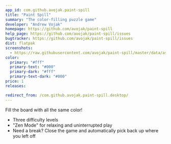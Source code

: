 ```yaml
---
app_id: com.github.avojak.paint-spill
title: "Paint Spill"
summary: "The color-filling puzzle game"
developer: "Andrew Vojak"
homepage: https://github.com/avojak/paint-spill
help_page: https://github.com/avojak/paint-spill/issues
bugtracker: https://github.com/avojak/paint-spill/issues
dist: flatpak
screenshots:
  - https://raw.githubusercontent.com/avojak/paint-spill/master/data/assets/screenshots/paint-spill-screenshot-01.png
color:
  primary: "#fff"
  primary-text: "#000"
  primary-dark: "#fff"
  primary-text-dark: "#000"
price: 1
releases:

redirect_from: /com.github.avojak.paint-spill.desktop/
---
```


<p>Fill the board with all the same color!</p>
<ul>
<li>Three difficulty levels</li>
<li>"Zen Mode" for relaxing and uninterrupted play</li>
<li>Need a break? Close the game and automatically pick back up where you left off</li>
</ul>